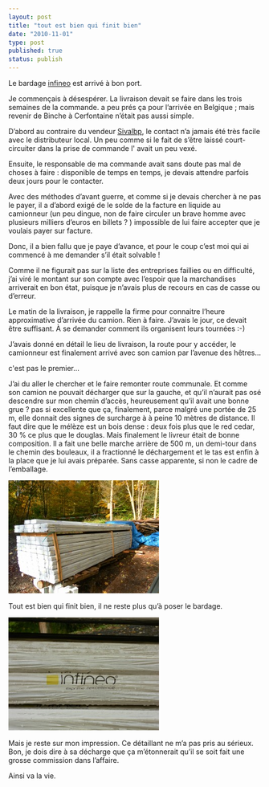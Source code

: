 ```yaml
---
layout: post
title: "tout est bien qui finit bien"
date: "2010-11-01"
type: post
published: true
status: publish
---
```


Le bardage [infineo](http://www.infineo-bp.com/huiles-nat-frp3.html) est arrivé à bon port.

Je commençais à désespérer. La livraison devait se faire dans les trois semaines de la commande. a peu prés ça pour l’arrivée en Belgique ; mais revenir de Binche à Cerfontaine n’était pas aussi simple.

D’abord au contraire du vendeur [Sivalbp](http://www.sivalbp.com/fr/index.html), le contact n’a jamais été très facile avec le distributeur local. Un peu comme si le fait de s’être laissé court-circuiter dans la prise de commande l' avait un peu vexé.

Ensuite, le responsable de ma commande avait sans doute pas mal de choses à faire : disponible de temps en temps, je devais attendre parfois deux jours pour le contacter.

Avec des méthodes d’avant guerre, et comme si je devais chercher à ne pas le payer, il a d’abord exigé de le solde de la facture en liquide au camionneur (un peu dingue, non de faire circuler un brave homme avec plusieurs milliers d’euros en billets ? ) impossible de lui faire accepter que je voulais payer sur facture.

Donc, il a bien fallu que je paye d’avance, et pour le coup c’est moi qui ai commencé à me demander s’il était solvable !

Comme il ne figurait pas sur la liste des entreprises faillies ou en difficulté, j’ai viré le montant sur son compte avec l’espoir que la marchandises arriverait en bon état, puisque je n’avais plus de recours en cas de casse ou d’erreur.

Le matin de la livraison, je rappelle la firme pour connaitre l’heure approximative d’arrivée du camion. Rien à faire. J’avais le jour, ce devait être suffisant. À se demander comment ils organisent leurs tournées :-)

J’avais donné en détail le lieu de livraison, la route pour y accéder, le camionneur est finalement arrivé avec son camion par l’avenue des hêtres…

c'est pas le premier...

J’ai du aller le chercher et le faire remonter route communale. Et comme son camion ne pouvait décharger que sur la gauche, et qu’il n’aurait pas osé descendre sur mon chemin d’accès, heureusement qu’il avait une bonne grue ? pas si excellente que ça, finalement, parce malgré une portée de 25 m, elle donnait des signes de surcharge à à peine 10 mètres de distance. Il faut dire que le mélèze est un bois dense : deux fois plus que le red cedar, 30 % ce plus que le douglas. Mais finalement le livreur était de bonne composition. Il a fait une belle marche arrière de 500 m, un demi-tour dans le chemin des bouleaux, il a fractionné le déchargement et le tas est enfin à la place que je lui avais préparée. Sans casse apparente, si non le cadre de l’emballage.

[![](/images/2010/11/SAM_0193-300x225.jpg "SAMSUNG DIGITAL CAMERA")](/images/2010/11/SAM_0193.jpg)

Tout est bien qui finit bien, il ne reste plus qu’à poser le bardage.

[![](/images/2010/11/SAM_0195-300x225.jpg "SAMSUNG DIGITAL CAMERA")](/images/2010/11/SAM_0195.jpg)

Mais je reste sur mon impression. Ce détaillant ne m’a pas pris au sérieux. Bon, je dois dire à sa décharge que ça m’étonnerait qu’il se soit fait une grosse commission dans l’affaire.

Ainsi va la vie.
